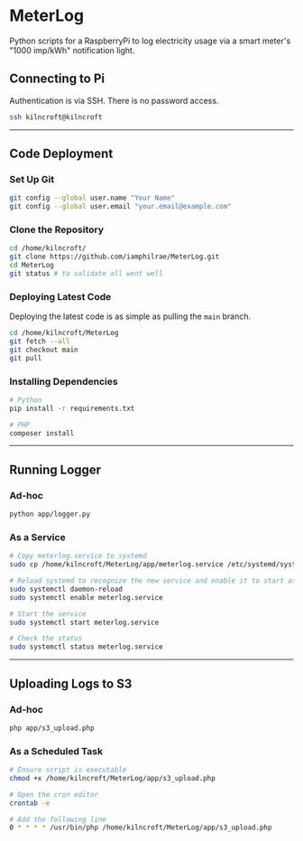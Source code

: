 # MeterLog

Python scripts for a RaspberryPi to log electricity usage via a smart meter's "1000 imp/kWh" notification light.

## Connecting to Pi

Authentication is via SSH. There is no password access.

```bash
ssh kilncroft@kilncroft
```


---


## Code Deployment


### Set Up Git

```bash
git config --global user.name "Your Name"
git config --global user.email "your.email@example.com"
```


### Clone the Repository

```bash
cd /home/kilncroft/
git clone https://github.com/iamphilrae/MeterLog.git
cd MeterLog
git status # to validate all went well
```


### Deploying Latest Code

Deploying the latest code is as simple as pulling the `main` branch.

```bash
cd /home/kilncroft/MeterLog
git fetch --all
git checkout main
git pull
```


### Installing Dependencies

```bash
# Python
pip install -r requirements.txt

# PHP
composer install
```


---



## Running Logger 

### Ad-hoc

```bash
python app/logger.py
```

### As a Service

```bash
# Copy meterlog.service to systemd
sudo cp /home/kilncroft/MeterLog/app/meterlog.service /etc/systemd/system/

# Reload systemd to recognize the new service and enable it to start at boot
sudo systemctl daemon-reload
sudo systemctl enable meterlog.service

# Start the service
sudo systemctl start meterlog.service

# Check the status
sudo systemctl status meterlog.service
```


---



## Uploading Logs to S3

### Ad-hoc

```bash
php app/s3_upload.php
```

### As a Scheduled Task

```bash
# Ensure script is executable
chmod +x /home/kilncroft/MeterLog/app/s3_upload.php

# Open the cron editor
crontab -e

# Add the following line
0 * * * * /usr/bin/php /home/kilncroft/MeterLog/app/s3_upload.php
```